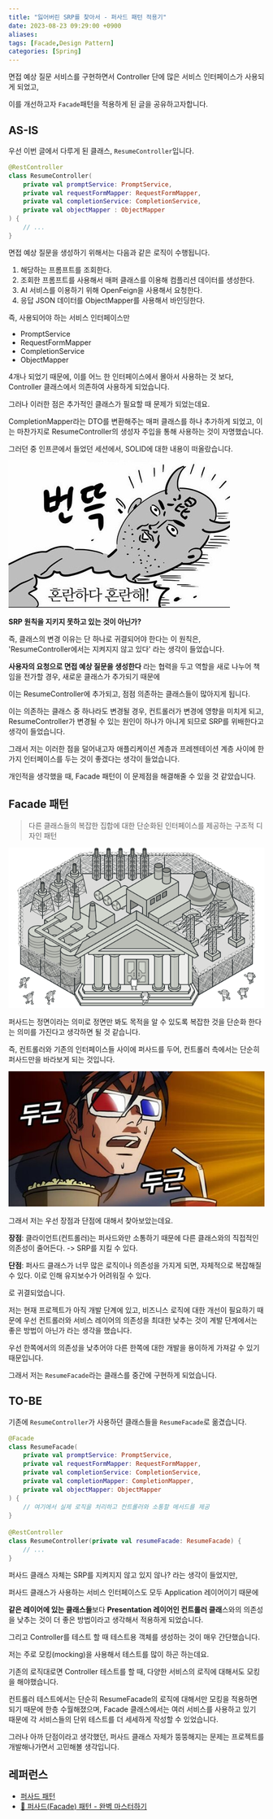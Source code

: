 ```yaml
---
title: "잃어버린 SRP를 찾아서 - 퍼사드 패턴 적용기"
date: 2023-08-23 09:29:00 +0900
aliases: 
tags: [Facade,Design Pattern]
categories: [Spring]
---
```


면접 예상 질문 서비스를 구현하면서 Controller 단에 많은 서비스 인터페이스가 사용되게 되었고,

이를 개선하고자 `Facade`패턴을 적용하게 된 글을 공유하고자합니다.

## **AS-IS**

우선 이번 글에서 다루게 된 클래스, `ResumeController`입니다.

```kotlin
@RestController
class ResumeController(
	private val promptService: PromptService,
	private val requestFormMapper: RequestFormMapper,
	private val completionService: CompletionService,
	private val objectMapper : ObjectMapper
) {
	// ...
}
```

면접 예상 질문을 생성하기 위해서는 다음과 같은 로직이 수행됩니다.

1. 해당하는 프롬프트를 조회한다.
2. 조회한 프롬프트를 사용해서 매퍼 클래스를 이용해 컴플리션 데이터를 생성한다.
3. AI 서비스를 이용하기 위해 OpenFeign을 사용해서 요청한다.
4. 응답 JSON 데이터를 ObjectMapper를 사용해서 바인딩한다.

즉, 사용되어야 하는 서비스 인터페이스만

- PromptService
- RequestFormMapper
- CompletionService
- ObjectMapper

4개나 되었기 때문에, 이를 어느 한 인터페이스에서 몰아서 사용하는 것 보다, Controller 클래스에서 의존하여 사용하게 되었습니다.

그러나 이러한 점은 추가적인 클래스가 필요할 때 문제가 되었는데요.

CompletionMapper라는 DTO를 변환해주는 매퍼 클래스를 하나 추가하게 되었고, 이는 마찬가지로 ResumeController의 생성자 주입을 통해 사용하는 것이 자명했습니다.

그러던 중 인프콘에서 들었던 세션에서, SOLID에 대한 내용이 떠올랐습니다.

![confuse](/assets/img/2023-08-23-facade/confuse.webp)

**SRP 원칙을 지키지 못하고 있는 것이 아닌가?** 

즉, 클래스의 변경 이유는 단 하나로 귀결되어야 한다는 이 원칙은, 'ResumeController에서는 지켜지지 않고 있다' 라는 생각이 들었습니다.

**사용자의 요청으로 면접 예상 질문을 생성한다** 라는 협력을 두고 역할을 새로 나누어 책임을 전가할 경우, 새로운 클래스가 추가되기 때문에

이는 ResumeController에 추가되고, 점점 의존하는 클래스들이 많아지게 됩니다.

이는 의존하는 클래스 중 하나라도 변경될 경우, 컨트롤러가 변경에 영향을 미치게 되고, ResumeController가 변경될 수 있는 원인이 하나가 아니게 되므로 SRP를 위배한다고 생각이 들었습니다.

그래서 저는 이러한 점을 덜어내고자 애플리케이션 계층과 프레젠테이션 계층 사이에 한가지 인터페이스를 두는 것이 좋겠다는 생각이 들었습니다.

개인적을 생각했을 때, Facade 패턴이 이 문제점을 해결해줄 수 있을 것 같았습니다.

## **Facade 패턴**

> 다른 클래스들의 복잡한 집합에 대한 단순화된 인터페이스를 제공하는 구조적 디자인 패턴

![introduce](/assets/img/2023-08-23-facade/introduce.webp)

퍼사드는 정면이라는 의미로 정면만 봐도 목적을 알 수 있도록 복잡한 것을 단순화 한다는 의미를 가진다고 생각하면 될 것 같습니다.

즉, 컨트롤러와 기존의 인터페이스들 사이에 퍼사드를 두어, 컨트롤러 측에서는 단순히 퍼사드만을 바라보게 되는 것입니다.

![popcorn](/assets/img/2023-08-23-facade/popcorn.webp)

그래서 저는 우선 장점과 단점에 대해서 찾아보았는데요.

**장점**: 클라이언트(컨트롤러)는 퍼사드와만 소통하기 때문에 다른 클래스와의 직접적인 의존성이 줄어든다. -> SRP를 지킬 수 있다.

**단점**: 퍼사드 클래스가 너무 많은 로직이나 의존성을 가지게 되면, 자체적으로 복잡해질 수 있다. 이로 인해 유지보수가 어려워질 수 있다.

로 귀결되었습니다.



저는 현재 프로젝트가 아직 개발 단계에 있고, 비즈니스 로직에 대한 개선이 필요하기 때문에 우선 컨트롤러와 서비스 레이어의 의존성을 최대한 낮추는 것이 계발 단계에서는 좋은 방법이 아닌가 라는 생각을 했습니다.

우선 한쪽에서의 의존성을 낮추어야 다른 한쪽에 대한 개발을 용이하게 가져갈 수 있기 때문입니다.

그래서 저는 `ResumeFacade`라는 클래스를 중간에 구현하게 되었습니다.

## **TO-BE**

기존에 `ResumeController`가 사용하던 클래스들을 `ResumeFacade`로 옮겼습니다.

```kotlin
@Facade
class ResumeFacade(
    private val promptService: PromptService,
    private val requestFormMapper: RequestFormMapper,
    private val completionService: CompletionService,
    private val completionMapper: CompletionMapper,
    private val objectMapper: ObjectMapper
) {
    // 여기에서 실제 로직을 처리하고 컨트롤러와 소통할 메서드를 제공
}

@RestController
class ResumeController(private val resumeFacade: ResumeFacade) {
    // ...
}
```



퍼사드 클래스 자체는 SRP를 지켜지지 않고 있지 않나? 라는 생각이 들었지만, 

퍼사드 클래스가 사용하는 서비스 인터페이스도 모두 Application 레이어이기 때문에

**같은 레이어에 있는 클래스들**보다 **Presentation 레이어인 컨트롤러 클래**스와의 의존성을 낮추는 것이 더 좋은 방법이라고 생각해서 적용하게 되었습니다.



그리고 Controller를 테스트 할 때 테스트용 객체를 생성하는 것이 매우 간단했습니다.

저는 주로 모킹(mocking)을 사용해서 테스트를 많이 하곤 하는데요.

기존의 로직대로면 Controller 테스트를 할 때, 다양한 서비스의 로직에 대해서도 모킹을 해야했습니다.

컨트롤러 테스트에서는 단순히 ResumeFacade의 로직에 대해서만 모킹을 적용하면 되기 때문에 한층 수월해졌으며, Facade 클래스에서는 여러 서비스를 사용하고 있기 때문에 각 서비스들의 단위 테스트를 더 세세하게 작성할 수 있었습니다.



그러나 아까 단점이라고 생각했던, 퍼사드 클래스 자체가 뚱뚱해지는 문제는 프로젝트를 개발해나가면서 고민해볼 생각입니다.



## **레퍼런스**

- [퍼사드 패턴](https://refactoring.guru/ko/design-patterns/facade)
- [💠 퍼사드(Facade) 패턴 - 완벽 마스터하기](https://inpa.tistory.com/entry/GOF-%F0%9F%92%A0-%ED%8D%BC%EC%82%AC%EB%93%9CFacade-%ED%8C%A8%ED%84%B4-%EC%A0%9C%EB%8C%80%EB%A1%9C-%EB%B0%B0%EC%9B%8C%EB%B3%B4%EC%9E%90)

